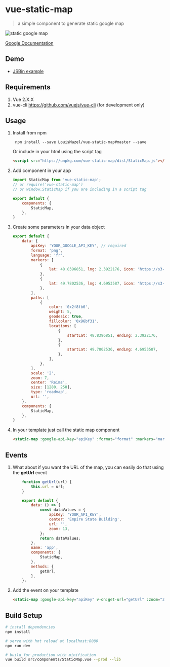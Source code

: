 # vue-static-map

> a simple component to generate static google map

![static google map](https://user-images.githubusercontent.com/461124/28100714-6c896d1e-6689-11e7-8a38-327dfe4b6ff5.png)

[Google Documentation](https://developers.google.com/maps/documentation/static-maps/intro)

## Demo

- [JSBin example](http://jsbin.com/gizixekilu/edit?html,js,output)

## Requirements

1. Vue 2.X.X
2. vue-cli https://github.com/vuejs/vue-cli (for development only)

## Usage

1. Install from npm

		npm install --save LouisMazel/vue-static-map#master --save

	Or include in your html using the script tag
	```html
	<script src="https://unpkg.com/vue-static-map/dist/StaticMap.js"></script>
	```

2. Add component in your app

	```javascript
	import StaticMap from 'vue-static-map';
	// or require('vue-static-map')
	// or window.StaticMap if you are including in a script tag

	export default {
		components: {
			StaticMap,
		},
	}

	```

3. Create some parameters in your data object

	```javascript
	export default {
		data: {
			apiKey: 'YOUR_GOOGLE_API_KEY', // required
			format: 'png',
			language: 'fr',
			markers: [
				{
					lat: 48.8396851, lng: 2.3922176, icon: 'https://s3-eu-west-1.amazonaws.com/ct-documents/emails/A-static.png',
				},
				{
					lat: 49.7802536, lng: 4.6953587, icon: 'https://s3-eu-west-1.amazonaws.com/ct-documents/emails/B-static.png',
				},
			],
			paths: [
				{
					color: '0x2f8fb6',
					weight: 5,
					geodesic: true,
					fillcolor: '0x96bf31',
					locations: [
						{
							startLat: 48.8396851, endLng: 2.3922176,
						},
						{
							startLat: 49.7802536, endLng: 4.6953587,
						},
					],
				},
			],
			scale: '2',
			zoom: 7,
			center: 'Reims',
			size: [1280, 250],
			type: 'roadmap',
			url: '',
		},
		components: {
			StaticMap,
		},
	}
	```

4. In your template just call the static map component

	```html
	<static-map :google-api-key="apiKey" :format="format" :markers="markers" :zoom="zoom" :center="center" :size="size" :type="type" :paths="paths" :language="language"></static-map>
	```

## Events

1. What about if you want the URL of the map, you can easily do that using the **getUrl** event

	```javascript
		function getUrl(url) {
			this.url = url;
		}

		export default {
			data: () => {
				const dataValues = {
					apiKey: 'YOUR_API_KEY',
					center: 'Empire State Building',
					url: '',
					zoom: 13,
				};
				return dataValues;
			},
			name: 'app',
			components: {
				StaticMap,
			},
			methods: {
				getUrl,
			},
		};
	```

2. Add the event on your template

	```html
	<static-map :google-api-key="apiKey" v-on:get-url="getUrl" :zoom="zoom" :center="center"></static-map>
	```

## Build Setup

``` bash
# install dependencies
npm install

# serve with hot reload at localhost:8080
npm run dev

# build for production with minification
vue build src/components/StaticMap.vue --prod --lib
```
